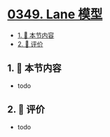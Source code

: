 # [0349. Lane 模型](https://github.com/tnotesjs/TNotes.react/tree/main/notes/0349.%20Lane%20%E6%A8%A1%E5%9E%8B)

<!-- region:toc -->

- [1. 🎯 本节内容](#1--本节内容)
- [2. 🫧 评价](#2--评价)

<!-- endregion:toc -->

## 1. 🎯 本节内容

- todo

## 2. 🫧 评价

- todo

